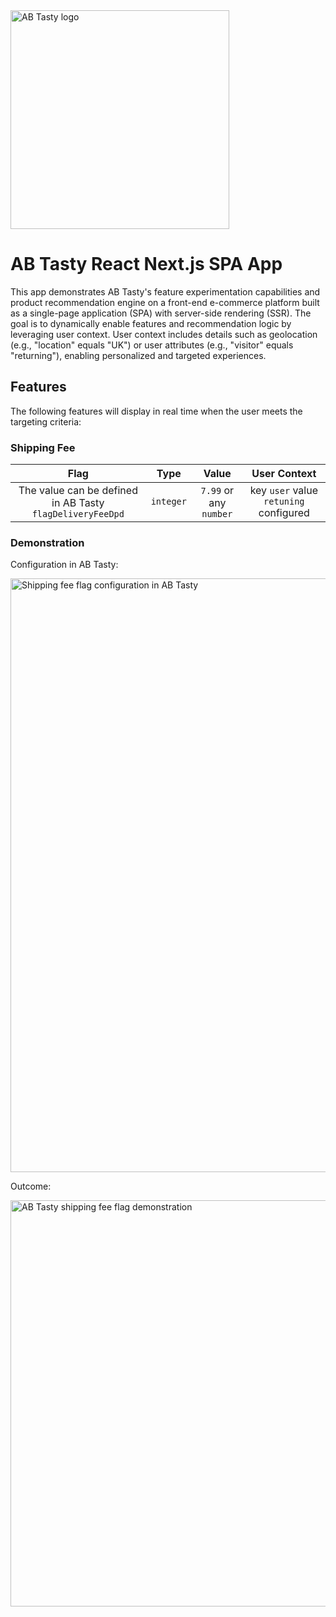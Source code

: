 <img src="https://content.partnerpage.io/eyJidWNrZXQiOiJwYXJ0bmVycGFnZS5wcm9kIiwia2V5IjoibWVkaWEvY29udGFjdF9pbWFnZXMvMDUwNGZlYTYtOWIxNy00N2IyLTg1YjUtNmY5YTZjZWU5OTJiLzI1NjhmYjk4LTQwM2ItNGI2OC05NmJiLTE5YTg1MzU3ZjRlMS5wbmciLCJlZGl0cyI6eyJ0b0Zvcm1hdCI6IndlYnAiLCJyZXNpemUiOnsid2lkdGgiOjEyMDAsImhlaWdodCI6NjI3LCJmaXQiOiJjb250YWluIiwiYmFja2dyb3VuZCI6eyJyIjoyNTUsImciOjI1NSwiYiI6MjU1LCJhbHBoYSI6MH19fX0=" alt="AB Tasty logo" width="350"/>

# AB Tasty React Next.js SPA App

This app demonstrates AB Tasty's feature experimentation capabilities and product recommendation engine on a front-end e-commerce platform built as a single-page application (SPA) with server-side rendering (SSR). The goal is to dynamically enable features and recommendation logic by leveraging user context. User context includes details such as geolocation (e.g., "location" equals "UK") or user attributes (e.g., "visitor" equals "returning"), enabling personalized and targeted experiences.

## Features

The following features will display in real time when the user meets the targeting criteria:

### Shipping Fee

| Flag | Type | Value    | User Context    |
| :---: | :---:   | :---: | :---: |
| The value can be defined in AB Tasty `flagDeliveryFeeDpd`   | `integer` | `7.99` or any `number`   | key `user` value `retuning` configured   |

### Demonstration

Configuration in AB Tasty:

<img src="https://assets-manager.abtasty.com/1ceff369b6cd9aceaa9ee318e6498167/config1.gif" alt="Shipping fee flag configuration in AB Tasty" width="950"/>

Outcome:

<img src="https://assets-manager.abtasty.com/1ceff369b6cd9aceaa9ee318e6498167/ezgif-4-10839796ee.gif" alt="AB Tasty shipping fee flag demonstration" width="650"/>